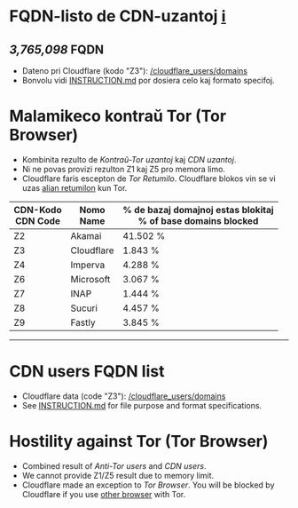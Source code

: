 # FQDN-listo de CDN-uzantoj [ℹ](https://crimeflare.wodferndripvpe6ib4uz4rtngrnzichnirgn7t5x64gxcyroopbhsuqd.onion/ss/pct_zc.php)


[//]: # (do not edit me; start)

## *3,765,098* FQDN

[//]: # (do not edit me; end)


- Dateno pri Cloudflare (kodo "Z3"): [/cloudflare_users/domains](../../cloudflare_users/domains)
- Bonvolu vidi [INSTRUCTION.md](../../INSTRUCTION.md) por dosiera celo kaj formato specifoj.


# Malamikeco kontraŭ Tor (Tor Browser)

- Kombinita rezulto de _Kontraŭ-Tor uzantoj_ kaj _CDN uzantoj_.
- Ni ne povas provizi rezulton Z1 kaj Z5 pro memora limo.
- Cloudflare faris escepton de _Tor Retumilo_. Cloudflare blokos vin se vi uzas [alian retumilon](../../readme/eo.ethics.md#user-content-diskriminacio-pri-vendisto-de-retumiloj) kun Tor.

[//]: # (start; table / do not edit me; If necessary please create an issue first)

| CDN-Kodo<br>CDN Code | Nomo<br>Name | % de bazaj domajnoj estas blokitaj<br>% of base domains blocked |
| -------- | -------- | -------- |
| Z2 | Akamai | 41.502 % |
| Z3 | Cloudflare | 1.843 % |
| Z4 | Imperva | 4.288 % |
| Z6 | Microsoft | 3.067 % |
| Z7 | INAP | 1.444 % |
| Z8 | Sucuri | 4.457 % |
| Z9 | Fastly | 3.845 % |

[//]: # (end; table)


-----


# CDN users FQDN list

- Cloudflare data (code "Z3"): [/cloudflare_users/domains](../../cloudflare_users/domains)
- See [INSTRUCTION.md](../../INSTRUCTION.md) for file purpose and format specifications.

# Hostility against Tor (Tor Browser)

- Combined result of _Anti-Tor users_ and _CDN users_.
- We cannot provide Z1/Z5 result due to memory limit.
- Cloudflare made an exception to _Tor Browser_. You will be blocked by Cloudflare if you use [other browser](../../README.md) with Tor.

